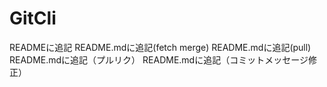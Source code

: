 # GitCli
READMEに追記
README.mdに追記(fetch merge)
README.mdに追記(pull)
README.mdに追記（プルリク）
README.mdに追記（コミットメッセージ修正）
